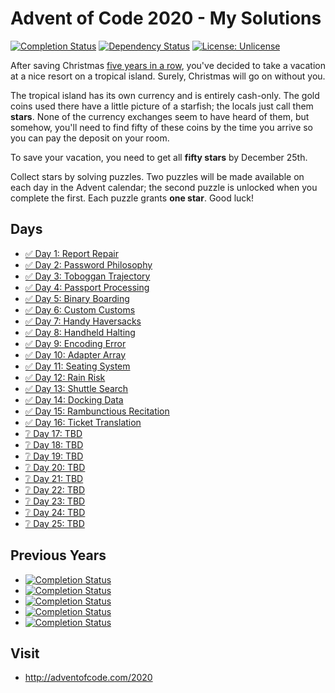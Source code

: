 # Advent of Code 2020 - My Solutions
[![Completion Status](https://img.shields.io/endpoint?url=https://raw.githubusercontent.com/staddi99/AdventOfCode/master/.github/badges/completion-2020.json)](https://github.com/staddi99/AdventOfCode/tree/main/2020)
[![Dependency Status](https://img.shields.io/david/staddi99/AdventOfCode.svg)](https://david-dm.org/staddi99/AdventOfCode)
[![License: Unlicense](https://img.shields.io/github/license/staddi99/AdventOfCode)](https://raw.githubusercontent.com/staddi99/AdventOfCode/master/LICENSE)

After saving Christmas [five years in a row](https://adventofcode.com/events), you've decided to take a vacation at a nice resort on a tropical island. Surely, Christmas will go on without you.

The tropical island has its own currency and is entirely cash-only. The gold coins used there have a little picture of a starfish; the locals just call them **stars**. None of the currency exchanges seem to have heard of them, but somehow, you'll need to find fifty of these coins by the time you arrive so you can pay the deposit on your room.

To save your vacation, you need to get all **fifty stars** by December 25th.

Collect stars by solving puzzles. Two puzzles will be made available on each day in the Advent calendar; the second puzzle is unlocked when you complete the first. Each puzzle grants **one star**. Good luck!

## Days

*  [✅ Day 1: Report Repair](day_1/)
*  [✅ Day 2: Password Philosophy](day_2/)
*  [✅ Day 3: Toboggan Trajectory](day_3/)
*  [✅ Day 4: Passport Processing](day_4/)
*  [✅ Day 5: Binary Boarding](day_5/)
*  [✅ Day 6: Custom Customs](day_6/)
*  [✅ Day 7: Handy Haversacks](day_7/)
*  [✅ Day 8: Handheld Halting](day_8/)
*  [✅ Day 9: Encoding Error](day_9/)
*  [✅ Day 10: Adapter Array](day_10/)
*  [✅ Day 11: Seating System](day_11/)
*  [✅ Day 12: Rain Risk](day_12/)
*  [✅ Day 13: Shuttle Search](day_13/)
*  [✅ Day 14: Docking Data](day_14/)
*  [✅ Day 15: Rambunctious Recitation](day_15/)
*  [✅ Day 16: Ticket Translation](day_16/)
*  [❔ Day 17: TBD]()
*  [❔ Day 18: TBD]()
*  [❔ Day 19: TBD]()
*  [❔ Day 20: TBD]()
*  [❔ Day 21: TBD]()
*  [❔ Day 22: TBD]()
*  [❔ Day 23: TBD]()
*  [❔ Day 24: TBD]()
*  [❔ Day 25: TBD]()

## Previous Years
*  [![Completion Status](https://img.shields.io/endpoint?url=https://raw.githubusercontent.com/staddi99/AdventOfCode/master/.github/badges/completion-2019.json&label=2019)](https://github.com/staddi99/AdventOfCode/tree/main/2019)
*  [![Completion Status](https://img.shields.io/endpoint?url=https://raw.githubusercontent.com/staddi99/AdventOfCode/master/.github/badges/completion-2018.json&label=2018)](https://github.com/staddi99/AdventOfCode/tree/main/2018)
*  [![Completion Status](https://img.shields.io/endpoint?url=https://raw.githubusercontent.com/staddi99/AdventOfCode/master/.github/badges/completion-2017.json&label=2017)](https://github.com/staddi99/AdventOfCode/tree/main/2017)
*  [![Completion Status](https://img.shields.io/endpoint?url=https://raw.githubusercontent.com/staddi99/AdventOfCode/master/.github/badges/completion-2016.json&label=2016)](https://github.com/staddi99/AdventOfCode/tree/main/2016)
*  [![Completion Status](https://img.shields.io/endpoint?url=https://raw.githubusercontent.com/staddi99/AdventOfCode/master/.github/badges/completion-2015.json&label=2015)](https://github.com/staddi99/AdventOfCode/tree/main/2015)

## Visit
*  http://adventofcode.com/2020
